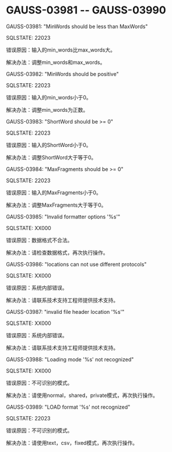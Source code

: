 # GAUSS-03981 -- GAUSS-03990

GAUSS-03981: "MinWords should be less than MaxWords"

SQLSTATE: 22023

错误原因：输入的min\_words比max\_words大。

解决办法：调整min\_words和max\_words。

GAUSS-03982: "MinWords should be positive"

SQLSTATE: 22023

错误原因：输入的min\_words小于0。

解决办法：调整min\_words为正数。

GAUSS-03983: "ShortWord should be \>= 0"

SQLSTATE: 22023

错误原因：输入的ShortWord小于0。

解决办法：调整ShortWord大于等于0。

GAUSS-03984: "MaxFragments should be \>= 0"

SQLSTATE: 22023

错误原因：输入的MaxFragments小于0。

解决办法：调整MaxFragments大于等于0。

GAUSS-03985: "Invalid formatter options '%s'"

SQLSTATE: XX000

错误原因：数据格式不合法。

解决办法：请检查数据格式，再次执行操作。

GAUSS-03986: "locations can not use different protocols"

SQLSTATE: XX000

错误原因：系统内部错误。

解决办法：请联系技术支持工程师提供技术支持。

GAUSS-03987: "invalid file header location '%s'"

SQLSTATE: XX000

错误原因：系统内部错误。

解决办法：请联系技术支持工程师提供技术支持。

GAUSS-03988: "Loading mode '%s' not recognized"

SQLSTATE: XX000

错误原因：不可识别的模式。

解决办法：请使用normal，shared，private模式，再次执行操作。

GAUSS-03989: "LOAD format '%s' not recognized"

SQLSTATE: 22023

错误原因：不可识别的模式。

解决办法：请使用text，csv，fixed模式，再次执行操作。

